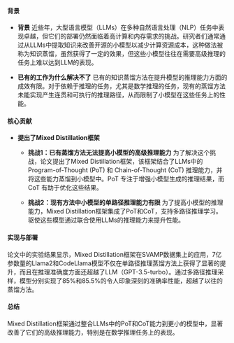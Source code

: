 #### 背景
- **背景**
  近些年，大型语言模型（LLMs）在多种自然语言处理（NLP）任务中表现卓越，但它们的部署仍然面临着高计算和内存需求的挑战。研究者们通常通过从LLMs中提取知识来改善开源的小模型以减少计算资源成本，这种做法被称为知识蒸馏，虽然获得了一定的效果，但这些小模型往往在需要高级推理的任务上难以达到LLM的表现。

- **已有的工作为什么解决不了**
  已有的知识蒸馏方法在提升模型的推理能力方面的成效有限。对于依赖于推理的任务，尤其是数学推理的任务，现有的蒸馏方法未能实现产生连贯和可执行的推理路径，从而限制了小模型在这些任务上的性能。

#### 核心贡献
- **提出了Mixed Distillation框架**
    - **挑战1：已有蒸馏方法无法提高小模型的高级推理能力**
      为了解决这个挑战，论文提出了Mixed Distillation框架，该框架结合了LLMs中的Program-of-Thought (PoT) 和 Chain-of-Thought (CoT) 推理能力，并将这些能力蒸馏到小模型中。PoT 专注于增强小模型生成的推理结果，而CoT 有助于优化这些结果。

    - **挑战2：现有方法中小模型的单路径推理能力有限**
      为了提高小模型的推理能力，Mixed Distillation框架集成了PoT和CoT，支持多路径推理学习。驱使这些模型通过联合使用LLMs的推理能力来提升性能。

#### 实现与部署
论文中的实验结果显示，Mixed Distillation框架在SVAMP数据集上的应用，7亿参数量的Llama2和CodeLlama模型不仅在单路径推理蒸馏方法上获得了显著的提升，而且在推理准确度方面还超越了LLM（GPT-3.5-turbo）。通过多路径推理采样，模型分别实现了85%和85.5%的令人印象深刻的准确率性能，超越了以往的蒸馏方法。

#### 总结
Mixed Distillation框架通过整合LLMs中的PoT和CoT能力到更小的模型中，显著改善了它们的高级推理能力，特别是在数学推理任务上的表现。